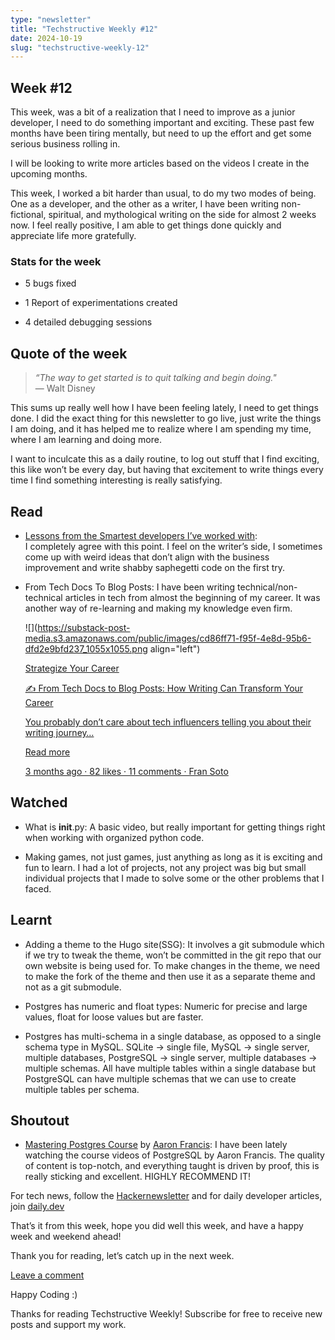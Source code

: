```yaml
---
type: "newsletter"
title: "Techstructive Weekly #12"
date: 2024-10-19
slug: "techstructive-weekly-12"
---
```


## Week #12

This week, was a bit of a realization that I need to improve as a junior developer, I need to do something important and exciting. These past few months have been tiring mentally, but need to up the effort and get some serious business rolling in.

I will be looking to write more articles based on the videos I create in the upcoming months.

This week, I worked a bit harder than usual, to do my two modes of being. One as a developer, and the other as a writer, I have been writing non-fictional, spiritual, and mythological writing on the side for almost 2 weeks now. I feel really positive, I am able to get things done quickly and appreciate life more gratefully.

### Stats for the week

* 5 bugs fixed
    
* 1 Report of experimentations created
    
* 4 detailed debugging sessions
    

## Quote of the week

> *“The way to get started is to quit talking and begin doing."*  
> — Walt Disney

This sums up really well how I have been feeling lately, I need to get things done. I did the exact thing for this newsletter to go live, just write the things I am doing, and it has helped me to realize where I am spending my time, where I am learning and doing more.

I want to inculcate this as a daily routine, to log out stuff that I find exciting, this like won’t be every day, but having that excitement to write things every time I find something interesting is really satisfying.

## Read

* [Lessons from the Smartest developers I’ve worked with](https://brianjenney.medium.com/3-lessons-from-the-smartest-developers-ive-worked-with-5b233f51fc15?ref=dailydev):  
    I completely agree with this point. I feel on the writer’s side, I sometimes come up with weird ideas that don’t align with the business improvement and write shabby saphegetti code on the first try.
    
* From Tech Docs To Blog Posts: I have been writing technical/non-technical articles in tech from almost the beginning of my career. It was another way of re-learning and making my knowledge even firm.
    
    ![](https://substack-post-media.s3.amazonaws.com/public/images/cd86ff71-f95f-4e8d-95b6-dfd2e9bfd237_1055x1055.png align="left")
    
    [Strategize Your Career](https://strategizeyourcareer.com/p/from-tech-docs-to-blog-posts?utm_source=substack&utm_campaign=post_embed&utm_medium=web)
    
    [✍️ From Tech Docs to Blog Posts: How Writing Can Transform Your Career](https://strategizeyourcareer.com/p/from-tech-docs-to-blog-posts?utm_source=substack&utm_campaign=post_embed&utm_medium=web)
    
    [You probably don’t care about tech influencers telling you about their writing journey…](https://strategizeyourcareer.com/p/from-tech-docs-to-blog-posts?utm_source=substack&utm_campaign=post_embed&utm_medium=web)
    
    [Read more](https://strategizeyourcareer.com/p/from-tech-docs-to-blog-posts?utm_source=substack&utm_campaign=post_embed&utm_medium=web)
    
    [3 months ago · 82 likes · 11 comments · Fran Soto](https://strategizeyourcareer.com/p/from-tech-docs-to-blog-posts?utm_source=substack&utm_campaign=post_embed&utm_medium=web)
    

## Watched

* What is **init**.py: A basic video, but really important for getting things right when working with organized python code.
    

* Making games, not just games, just anything as long as it is exciting and fun to learn. I had a lot of projects, not any project was big but small individual projects that I made to solve some or the other problems that I faced.
    

## Learnt

* Adding a theme to the Hugo site(SSG): It involves a git submodule which if we try to tweak the theme, won’t be committed in the git repo that our own website is being used for. To make changes in the theme, we need to make the fork of the theme and then use it as a separate theme and not as a git submodule.
    
* Postgres has numeric and float types: Numeric for precise and large values, float for loose values but are faster.
    
* Postgres has multi-schema in a single database, as opposed to a single schema type in MySQL. SQLite → single file, MySQL → single server, multiple databases, PostgreSQL → single server, multiple databases → multiple schemas. All have multiple tables within a single database but PostgreSQL can have multiple schemas that we can use to create multiple tables per schema.
    

## Shoutout

* [Mastering Postgres Course](https://www.pan.utiitsl.com/PAN_ONLINE/homereprint) by [Aaron Francis](https://aaronfrancis.com/): I have been lately watching the course videos of PostgreSQL by Aaron Francis. The quality of content is top-notch, and everything taught is driven by proof, this is really sticking and excellent. HIGHLY RECOMMEND IT!
    

For tech news, follow the [Hackernewsletter](https://buttondown.com/hacker-newsletter/archive/hacker-newsletter-719) and for daily developer articles, join [daily.dev](http://daily.dev)

That’s it from this week, hope you did well this week, and have a happy week and weekend ahead!

Thank you for reading, let’s catch up in the next week.

[Leave a comment](https://techstructively.substack.com/p/techstructive-weekly-12/comments)

Happy Coding :)

Thanks for reading Techstructive Weekly! Subscribe for free to receive new posts and support my work.
